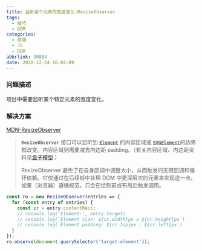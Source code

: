 ```yaml
---
title: 监听某个元素的宽度变化-ResizeObserver
tags:
  - 技巧
  - DOM
categories:
  - 前端
  - JS
  - DOM
abbrlink: 30804
date: 2020-12-24 16:02:09
---
```


### 问题描述

项目中需要监听某个特定元素的宽度变化。

### 解决方案

[MDN-ResizeObserver](https://developer.mozilla.org/zh-CN/docs/Web/API/ResizeObserver)

<!-- more -->

> **`ResizeObserver`** 接口可以监听到 [`Element`](https://developer.mozilla.org/zh-CN/docs/Web/API/Element) 的内容区域或 [`SVGElement`](https://developer.mozilla.org/zh-CN/docs/Web/API/SVGElement)的边界框改变。内容区域则需要减去内边距 padding。（有关内容区域、内边距资料见[盒子模型](https://developer.mozilla.org/docs/Learn/CSS/Introduction_to_CSS/Box_model) ）
>
> ResizeObserver 避免了在自身回调中调整大小，从而触发的无限回调和循环依赖。它仅通过在后续帧中处理 DOM 中更深层次的元素来实现这一点。如果（浏览器）遵循规范，只会在绘制前或布局后触发调用。

```js
const ro = new ResizeObserver(entries => {
  for (const entry of entries) {
    const cr = entry.contentRect;
    // console.log('Element:', entry.target)
    // console.log(`Element size: ${cr.width}px x ${cr.height}px`)
    // console.log(`Element padding: ${cr.top}px ; ${cr.left}px`)
  }
});
ro.observe(document.querySelector('target-element'));
```
